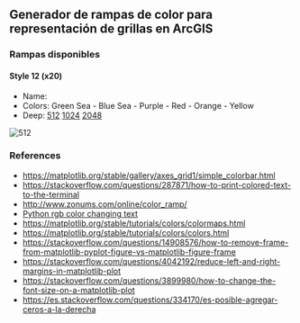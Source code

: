 ## Generador de rampas de color para representación de grillas en ArcGIS


### Rampas disponibles


#### Style 12 (x20)

* Name:
* Colors: Green Sea - Blue Sea - Purple - Red - Orange - Yellow
* Deep: 
[512](https://github.com/rcfdtools/R.GISPython/tree/main/ColorMapStyle/Output/ColorMapArcGIS512s12.clr)
[1024](https://github.com/rcfdtools/R.GISPython/tree/main/ColorMapStyle/Output/ColorMapArcGIS1024s12.clr)
[2048](https://github.com/rcfdtools/R.GISPython/tree/main/ColorMapStyle/Output/ColorMapArcGIS2048s12.clr)

![512](https://github.com/rcfdtools/R.GISPython/tree/main/ColorMapStyle/Output/ColorMapArcGIS512s12.png)


### References

* https://matplotlib.org/stable/gallery/axes_grid1/simple_colorbar.html
* https://stackoverflow.com/questions/287871/how-to-print-colored-text-to-the-terminal
* http://www.zonums.com/online/color_ramp/
* [Python rgb color changing text](https://www.codegrepper.com/code-examples/python/python+rgb+color+changing+text)
* https://matplotlib.org/stable/tutorials/colors/colormaps.html
* https://matplotlib.org/stable/tutorials/colors/colors.html
* https://stackoverflow.com/questions/14908576/how-to-remove-frame-from-matplotlib-pyplot-figure-vs-matplotlib-figure-frame
* https://stackoverflow.com/questions/4042192/reduce-left-and-right-margins-in-matplotlib-plot
* https://stackoverflow.com/questions/3899980/how-to-change-the-font-size-on-a-matplotlib-plot
* https://es.stackoverflow.com/questions/334170/es-posible-agregar-ceros-a-la-derecha